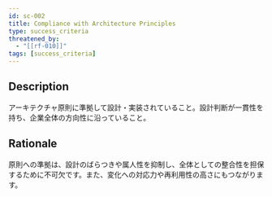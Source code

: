 ```yaml
---
id: sc-002
title: Compliance with Architecture Principles
type: success_criteria
threatened_by:
  - "[[rf-010]]"
tags: [success_criteria]
---
```


## Description
アーキテクチャ原則に準拠して設計・実装されていること。設計判断が一貫性を持ち、企業全体の方向性に沿っていること。

## Rationale
原則への準拠は、設計のばらつきや属人性を抑制し、全体としての整合性を担保するために不可欠です。また、変化への対応力や再利用性の高さにもつながります。
